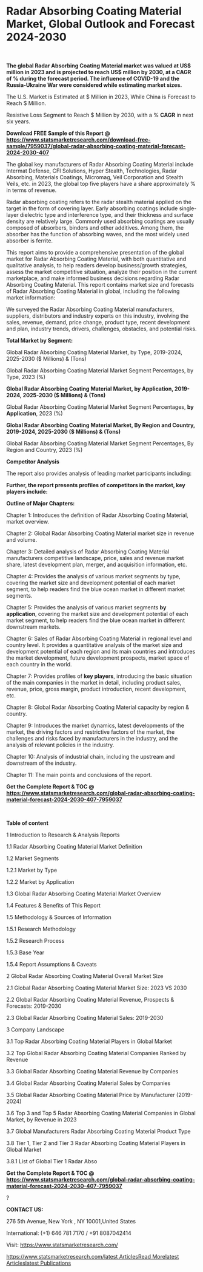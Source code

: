 <h1>Radar Absorbing Coating Material Market, Global Outlook and Forecast 2024-2030</h1><br/><p><strong>The global Radar Absorbing Coating Material market was valued at US$ million in 2023 and is projected to reach US$ million by 2030, at a <strong>CAGR</strong> of % during the forecast period. The influence of COVID-19 and the Russia-Ukraine War were considered while estimating market sizes.</strong></p>
 
 
 
 <p>The U.S. Market is Estimated at $ Million in 2023, While China is Forecast to Reach $ Million.</p>
 
 
 
 <p>Resistive Loss Segment to Reach $ Million by 2030, with a % <strong>CAGR</strong> in next six years.</p>
 
 
 
 <p><strong>Download FREE Sample of this Report @ <a href="https://www.statsmarketresearch.com/download-free-sample/7959037/global-radar-absorbing-coating-material-forecast-2024-2030-407">https://www.statsmarketresearch.com/download-free-sample/7959037/global-radar-absorbing-coating-material-forecast-2024-2030-407</a></strong></p>
 
 
 
 <p>The global key manufacturers of Radar Absorbing Coating Material include Intermat Defense, CFI Solutions, Hyper Stealth, Technologies, Radar Absorbing, Materials Coatings, Micromag, Veil Corporation and Stealth Veils, etc. in 2023, the global top five players have a share approximately % in terms of revenue.</p>
 
 
 
 <p>Radar absorbing coating refers to the radar stealth material applied on the target in the form of covering layer. Early absorbing coatings include single-layer dielectric type and interference type, and their thickness and surface density are relatively large. Commonly used absorbing coatings are usually composed of absorbers, binders and other additives. Among them, the absorber has the function of absorbing waves, and the most widely used absorber is ferrite.</p>
 
 
 
 <p>This report aims to provide a comprehensive presentation of the global market for Radar Absorbing Coating Material, with both quantitative and qualitative analysis, to help readers develop business/growth strategies, assess the market competitive situation, analyze their position in the current marketplace, and make informed business decisions regarding Radar Absorbing Coating Material. This report contains market size and forecasts of Radar Absorbing Coating Material in global, including the following market information:</p>
 
 
 
 <p>We surveyed the Radar Absorbing Coating Material manufacturers, suppliers, distributors and industry experts on this industry, involving the sales, revenue, demand, price change, product type, recent development and plan, industry trends, drivers, challenges, obstacles, and potential risks.</p>
 
 
 
 <p><strong>Total Market by Segment:</strong></p>
 
 
 
 <p>Global Radar Absorbing Coating Material Market, by Type, 2019-2024, 2025-2030 ($ Millions) & (Tons)</p>
 
 
 
 <p>Global Radar Absorbing Coating Material Market Segment Percentages, by Type, 2023 (%)</p>
 
 
 
 <p><strong>Global Radar Absorbing Coating Material Market, <strong>by Application</strong>, 2019-2024, 2025-2030 ($ Millions) & (Tons)</strong></p>
 
 
 
 <p>Global Radar Absorbing Coating Material Market Segment Percentages, <strong>by Application</strong>, 2023 (%)</p>
 
 
 
 <p><strong>Global Radar Absorbing Coating Material Market, By Region and Country, 2019-2024, 2025-2030 ($ Millions) & (Tons)</strong></p>
 
 
 
 <p>Global Radar Absorbing Coating Material Market Segment Percentages, By Region and Country, 2023 (%)</p>
 
 
 
 <p><strong>Competitor Analysis</strong></p>
 
 
 
 <p>The report also provides analysis of leading market participants including:</p>
 
 
 
 <p><strong>Further, the report presents profiles of competitors in the market, <strong>key players</strong> include:</strong></p>
 
 
 
 <p><strong>Outline of Major Chapters:</strong></p>
 
 
 
 <p>Chapter 1: Introduces the definition of Radar Absorbing Coating Material, market overview.</p>
 
 
 
 <p>Chapter 2: Global Radar Absorbing Coating Material market size in revenue and volume.</p>
 
 
 
 <p>Chapter 3: Detailed analysis of Radar Absorbing Coating Material manufacturers competitive landscape, price, sales and revenue market share, latest development plan, merger, and acquisition information, etc.</p>
 
 
 
 <p>Chapter 4: Provides the analysis of various market segments by type, covering the market size and development potential of each market segment, to help readers find the blue ocean market in different market segments.</p>
 
 
 
 <p>Chapter 5: Provides the analysis of various market segments <strong>by application</strong>, covering the market size and development potential of each market segment, to help readers find the blue ocean market in different downstream markets.</p>
 
 
 
 <p>Chapter 6: Sales of Radar Absorbing Coating Material in regional level and country level. It provides a quantitative analysis of the market size and development potential of each region and its main countries and introduces the market development, future development prospects, market space of each country in the world.</p>
 
 
 
 <p>Chapter 7: Provides profiles of <strong>key players</strong>, introducing the basic situation of the main companies in the market in detail, including product sales, revenue, price, gross margin, product introduction, recent development, etc.</p>
 
 
 
 <p>Chapter 8: Global Radar Absorbing Coating Material capacity by region & country.</p>
 
 
 
 <p>Chapter 9: Introduces the market dynamics, latest developments of the market, the driving factors and restrictive factors of the market, the challenges and risks faced by manufacturers in the industry, and the analysis of relevant policies in the industry.</p>
 
 
 
 <p>Chapter 10: Analysis of industrial chain, including the upstream and downstream of the industry.</p>
 
 
 
 <p>Chapter 11: The main points and conclusions of the report.</p>
 
 
 
 <div><b>Get the Complete Report & TOC @ <a href="https://www.statsmarketresearch.com/global-radar-absorbing-coating-material-forecast-2024-2030-407-7959037">https://www.statsmarketresearch.com/global-radar-absorbing-coating-material-forecast-2024-2030-407-7959037</a></b></div>
 
 
 
 <p><br />
 
 <b>Table of content</b></p>
 
 
 
 <p>1 Introduction to Research & Analysis Reports<br />
 
 1.1 Radar Absorbing Coating Material Market Definition<br />
 
 1.2 Market Segments<br />
 
 1.2.1 Market by Type<br />
 
 1.2.2 Market by Application<br />
 
 1.3 Global Radar Absorbing Coating Material Market Overview<br />
 
 1.4 Features & Benefits of This Report<br />
 
 1.5 Methodology & Sources of Information<br />
 
 1.5.1 Research Methodology<br />
 
 1.5.2 Research Process<br />
 
 1.5.3 Base Year<br />
 
 1.5.4 Report Assumptions & Caveats<br />
 
 2 Global Radar Absorbing Coating Material Overall Market Size<br />
 
 2.1 Global Radar Absorbing Coating Material Market Size: 2023 VS 2030<br />
 
 2.2 Global Radar Absorbing Coating Material Revenue, Prospects & Forecasts: 2019-2030<br />
 
 2.3 Global Radar Absorbing Coating Material Sales: 2019-2030<br />
 
 3 Company Landscape<br />
 
 3.1 Top Radar Absorbing Coating Material Players in Global Market<br />
 
 3.2 Top Global Radar Absorbing Coating Material Companies Ranked by Revenue<br />
 
 3.3 Global Radar Absorbing Coating Material Revenue by Companies<br />
 
 3.4 Global Radar Absorbing Coating Material Sales by Companies<br />
 
 3.5 Global Radar Absorbing Coating Material Price by Manufacturer (2019-2024)<br />
 
 3.6 Top 3 and Top 5 Radar Absorbing Coating Material Companies in Global Market, by Revenue in 2023<br />
 
 3.7 Global Manufacturers Radar Absorbing Coating Material Product Type<br />
 
 3.8 Tier 1, Tier 2 and Tier 3 Radar Absorbing Coating Material Players in Global Market<br />
 
 3.8.1 List of Global Tier 1 Radar Abso</p>
 
 
 
 <div><b>Get the Complete Report & TOC @ <a href="https://www.statsmarketresearch.com/global-radar-absorbing-coating-material-forecast-2024-2030-407-7959037">https://www.statsmarketresearch.com/global-radar-absorbing-coating-material-forecast-2024-2030-407-7959037</a></b></div>
 
 
 
 <p>? </p>
 
 
 
 <p><b>CONTACT US:</b><br />
 
 276 5th Avenue, New York , NY 10001,United States<br />
 
 International: (+1) 646 781 7170 / +91 8087042414<br />
 
 Visit: <a href="https://www.statsmarketresearch.com/">https://www.statsmarketresearch.com/</a><br />
 
 <a href="https://gyeongbokgung.com">https://www.statsmarketresearch.com/</a><a href="https://hallyeomaritime.com">latest Articles</a><a href="https://jingwansa.com">Read More</a><a href="https://nguoiviet.jp/">latest Articles</a><a href="https://www.intelmarketresearch.com/">latest Publications</a></p>
